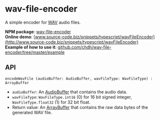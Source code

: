 # wav-file-encoder

A simple encoder for [WAV](https://en.wikipedia.org/wiki/WAV) audio files.

**NPM package**: [wav-file-encoder](https://www.npmjs.com/package/wav-file-encoder)<br>
**Online demo**: [www.source-code.biz/snippets/typescript/wavFileEncoder](http://www.source-code.biz/snippets/typescript/wavFileEncoder)<br>
**Example of how to use it**: [github.com/chdh/wav-file-encoder/tree/master/example](https://github.com/chdh/wav-file-encoder/tree/master/example)

## API

`encodeWavFile (audioBuffer: AudioBuffer, wavFileType: WavFileType) : ArrayBuffer`
* `audioBuffer`: An [AudioBuffer](https://developer.mozilla.org/en-US/docs/Web/API/AudioBuffer) that contains the audio data.
* `wavFileType`: `WavFileType.int16` (0) for 16 bit signed integer, `WavFileType.float32` (1) for 32 bit float.
* Return value: An [ArrayBuffer](https://developer.mozilla.org/en-US/docs/Web/JavaScript/Reference/Global_Objects/ArrayBuffer) that
  contains the raw data bytes of the generated WAV file.
